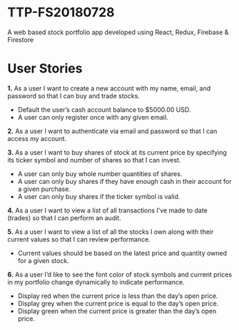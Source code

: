 # TTP-FS20180728
 A web based stock portfolio app developed using React, Redux, Firebase &amp; Firestore

# User Stories
__1.__ As a user I want to create a new account with my name, email, and password so that I can buy and trade stocks.
* Default the user’s cash account balance to $5000.00 USD.
* A user can only register once with any given email.

__2.__ As a user I want to authenticate via email and password so that I can access my account.

__3.__ As a user I want to buy shares of stock at its current price by specifying its
ticker symbol and number of shares so that I can invest.
* A user can only buy whole number quantities of shares.
* A user can only buy shares if they have enough cash in their account for a given purchase.
* A user can only buy shares if the ticker symbol is valid.

__4.__ As a user I want to view a list of all transactions I’ve made to date (trades) so that I can perform an audit.

__5.__ As a user I want to view a list of all the stocks I own along with their current values so that I can review performance.
* Current values should be based on the latest price and quantity owned for a given stock.

__6.__ As a user I’d like to see the font color of stock symbols and current prices in my
portfolio change dynamically to indicate performance.
* Display red when the current price is less than the day’s open price.
* Display grey when the current price is equal to the day’s open price.
* Display green when the current price is greater than the day’s open price.
